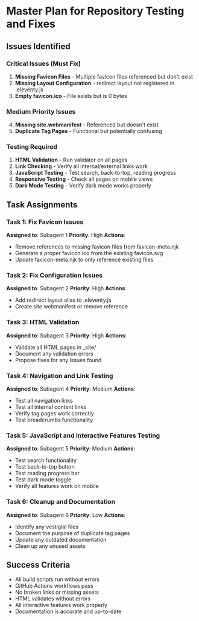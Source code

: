 # Master Plan for Repository Testing and Fixes

## Issues Identified

### Critical Issues (Must Fix)
1. **Missing Favicon Files** - Multiple favicon files referenced but don't exist
2. **Missing Layout Configuration** - redirect layout not registered in .eleventy.js
3. **Empty favicon.ico** - File exists but is 0 bytes

### Medium Priority Issues
4. **Missing site.webmanifest** - Referenced but doesn't exist
5. **Duplicate Tag Pages** - Functional but potentially confusing

### Testing Required
1. **HTML Validation** - Run validator on all pages
2. **Link Checking** - Verify all internal/external links work
3. **JavaScript Testing** - Test search, back-to-top, reading progress
4. **Responsive Testing** - Check all pages on mobile views
5. **Dark Mode Testing** - Verify dark mode works properly

## Task Assignments

### Task 1: Fix Favicon Issues
**Assigned to**: Subagent 1
**Priority**: High
**Actions**:
- Remove references to missing favicon files from favicon-meta.njk
- Generate a proper favicon.ico from the existing favicon.svg
- Update favicon-meta.njk to only reference existing files

### Task 2: Fix Configuration Issues
**Assigned to**: Subagent 2
**Priority**: High
**Actions**:
- Add redirect layout alias to .eleventy.js
- Create site.webmanifest or remove reference

### Task 3: HTML Validation
**Assigned to**: Subagent 3
**Priority**: High
**Actions**:
- Validate all HTML pages in _site/
- Document any validation errors
- Propose fixes for any issues found

### Task 4: Navigation and Link Testing
**Assigned to**: Subagent 4
**Priority**: Medium
**Actions**:
- Test all navigation links
- Test all internal content links
- Verify tag pages work correctly
- Test breadcrumbs functionality

### Task 5: JavaScript and Interactive Features Testing
**Assigned to**: Subagent 5
**Priority**: Medium
**Actions**:
- Test search functionality
- Test back-to-top button
- Test reading progress bar
- Test dark mode toggle
- Verify all features work on mobile

### Task 6: Cleanup and Documentation
**Assigned to**: Subagent 6
**Priority**: Low
**Actions**:
- Identify any vestigial files
- Document the purpose of duplicate tag pages
- Update any outdated documentation
- Clean up any unused assets

## Success Criteria
- All build scripts run without errors
- GitHub Actions workflows pass
- No broken links or missing assets
- HTML validates without errors
- All interactive features work properly
- Documentation is accurate and up-to-date